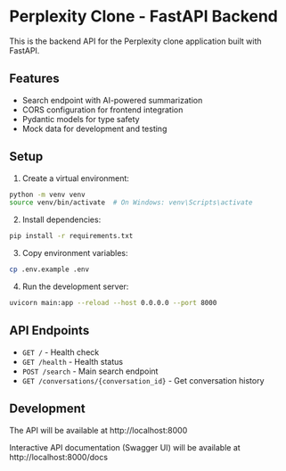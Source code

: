 # Perplexity Clone - FastAPI Backend

This is the backend API for the Perplexity clone application built with FastAPI.

## Features

- Search endpoint with AI-powered summarization
- CORS configuration for frontend integration
- Pydantic models for type safety
- Mock data for development and testing

## Setup

1. Create a virtual environment:
```bash
python -m venv venv
source venv/bin/activate  # On Windows: venv\Scripts\activate
```

2. Install dependencies:
```bash
pip install -r requirements.txt
```

3. Copy environment variables:
```bash
cp .env.example .env
```

4. Run the development server:
```bash
uvicorn main:app --reload --host 0.0.0.0 --port 8000
```

## API Endpoints

- `GET /` - Health check
- `GET /health` - Health status
- `POST /search` - Main search endpoint
- `GET /conversations/{conversation_id}` - Get conversation history

## Development

The API will be available at http://localhost:8000

Interactive API documentation (Swagger UI) will be available at http://localhost:8000/docs 